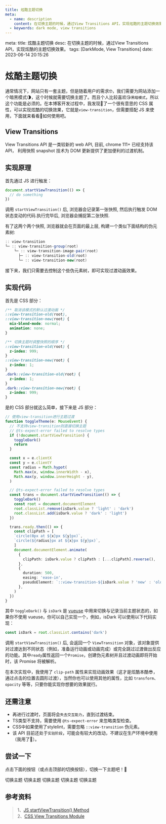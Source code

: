 ```yaml
---
title: 炫酷主题切换
meta:
  - name: description
    content: 在切换主题的时候，通过View Transitions API，实现炫酷的主题切换效果。
  - keywords: dark mode, view transitions
---
```


<route lang="yaml">
meta:
  title: 炫酷主题切换
  desc: 在切换主题的时候，通过View Transitions API，实现炫酷的主题切换效果。
  tags: [DarkMode, View Transitions]
  date: 2023-06-14 20:15:26
</route>

# 炫酷主题切换

通常情况下，网站只有一套主题，但是随着用户的需求🤓，我们需要为网站添加一个暗黑模式🌗，这个时候就需要切换主题了。而且个人比较喜欢😘`黑暗模式`，所以这个功能是必须的。在本博客开发过程中，我发现🤩了一个很有意思的 CSS 属性，可以实现炫酷的切换效果，它就是`view-transition`，但需要搭配 JS 来使用，下面就来看看🧐如何使用吧。

## View Transitions

View Transitions API 是一类较新的 web API, 目前, chrome 111+ 已经支持该 API， 利用快照 snapshot 技术为 DOM 更新提供了更加便利的过渡机制。

## 实现原理

首先通过 JS 进行触发：

```js
document.startViewTransition(() => {
  // do something
})
```

调用 `startViewTransition()` 后, 浏览器会记录第一张快照, 然后执行触发 DOM 状态变动的代码.执行完毕后, 浏览器会捕捉第二张快照.

有了这两个两个快照, 浏览器就会在页面的最上层, 构建一个类似下面结构的伪元素树:

```cs
:: view-transition
└─ :: view-transition-group(root)
    └─ :: view-transition-image-pair(root)
      ├─ :: view-transition-old(root)
      └─ :: view-transition-new(root)
```

接下来，我们只需要去控制这个些伪元素树，即可实现过渡动画效果。

## 实现代码

首先是 CSS 部分：

```css
/** 取消该模式的默认过渡动画 */
::view-transition-old(root),
::view-transition-new(root) {
  mix-blend-mode: normal;
  animation: none;
}

/** 切换主题时调整快照的顺序 */
::view-transition-old(root) {
  z-index: 999;
}
::view-transition-new(root) {
  z-index: 1;
}
.dark::view-transition-old(root) {
  z-index: 1;
}
.dark::view-transition-new(root) {
  z-index: 999;
}
```

是的 CSS 部分就这么简单，接下来是 JS 部分：

```ts
// 使用view-transition进行主题过渡
function toggleTheme(e: MouseEvent) {
  // 不支持view-transition则直接切换主题
  // @ts-expect-error failed to resolve types
  if (!document.startViewTransition) {
    toggleDark()
    return
  }

  const x = e.clientX
  const y = e.clientY
  const radius = Math.hypot(
    Math.max(x, window.innerWidth - x),
    Math.max(y, window.innerHeight - y),
  )

  // @ts-expect-error failed to resolve types
  const trans = document.startViewTransition(() => {
    toggleDark()
    const root = document.documentElement
    root.classList.remove(isDark.value ? 'light' : 'dark')
    root.classList.add(isDark.value ? 'dark' : 'light')
  })

  trans.ready.then(() => {
    const clipPath = [
    `circle(0px at ${x}px ${y}px)`,
    `circle(${radius}px at ${x}px ${y}px)`,
    ]
    document.documentElement.animate(
      {
        clipPath: isDark.value ? clipPath : [...clipPath].reverse(),
      },
      {
        duration: 500,
        easing: 'ease-in',
        pseudoElement: `::view-transition-${isDark.value ? 'new' : 'old'}(root)`,
      },
    )
  })
}
```

其中 `toggleDark()` 与 `isDark` 是 [vueuse](https://vueuse.org/) 中用来切换与记录当前主题状态的，如果你不使用 vueuse，你可以自己实现一个，例如，isDark 可以使用以下代码实现：

```ts
const isDark = root.classList.contains('dark')
```

调用 `startViewTransition()` 后, 会返回一个 `ViewTransition` 对象，该对象提供对过渡达到不同状态（例如，准备运行动画或动画完成）或完全跳过过渡做出反应的功能。其中`ready`属性返回一个`Promise`，创建伪元素树并且过渡动画即将开始时，该 Promise 将被解析。

在本次实现中，我使用了 `clip-path` 属性来实现动画效果（这才是炫酷本酷😎，通过点击的位置去圆形过渡），当然你也可以使用其他的属性，比如 `transform`、`opacity` 等等，只要你能实现你想要的效果就行。

## 还需注意

- 再进行过渡时，页面将会`失去交互能力`，直到过渡结束。
- TS类型不支持，需要使用 `@ts-expect-error` 来忽略类型检查。
- CSS中如果使用了stylelint，需要忽略 `::view-transition` 伪元素。
- 该 API 目前还处于`实验阶段`，可能会有较大的改动，不建议在生产环境中使用（我用了🤨）。

## 尝试一下

点击下面的按钮（或点击顶部的切换按钮），切换一下主题吧！🤗

<script setup lang="ts">
import { toggleTheme } from '@/utils/toggleTheme'
</script>

<div>
  <el-button @click="toggleTheme" type="primary">切换主题</el-button>
  <el-button @click="toggleTheme" type="success">切换主题</el-button>
  <el-button @click="toggleTheme" type="warning">切换主题</el-button>
  <el-button @click="toggleTheme" type="danger">切换主题</el-button>
  <el-button @click="toggleTheme" type="info">切换主题</el-button>
</div>

## 参考资料

> 1、[JS startViewTransition() Method](https://developer.mozilla.org/en-US/docs/Web/API/Document/startViewTransition)<br />2、[CSS View Transitions Module](https://drafts.csswg.org/css-view-transitions/#intro)
